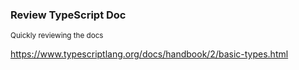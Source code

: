 ### Review TypeScript Doc
<sub>Quickly reviewing the docs</sub>

https://www.typescriptlang.org/docs/handbook/2/basic-types.html
